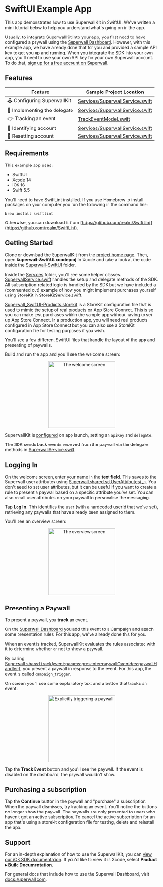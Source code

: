 # SwiftUI Example App

This app demonstrates how to use SuperwallKit in SwiftUI. We've written a mini tutorial below to help you understand what's going on in the app.

Usually, to integrate SuperwallKit into your app, you first need to have configured a paywall using the [Superwall Dashboard](https://superwall.com/dashboard). However, with this example app, we have already done that for you and provided a sample API key to get you up and running. When you integrate the SDK into your own app, you'll need to use your own API key for your own Superwall account. To do that, [sign up for a free account on Superwall](https://superwall.com/sign-up).

## Features

Feature | Sample Project Location
--- | ---
🕹 Configuring SuperwallKit | [Services/SuperwallService.swift](Superwall-SwiftUI/Services/SuperwallService.swift#L31)
👥 Implementing the delegate | [Services/SuperwallService.swift](Superwall-SwiftUI/Services/SuperwallService.swift#L67)
👉 Tracking an event | [TrackEventModel.swift](Superwall-SwiftUI/TrackEventModel.swift#L15)
👥 Identifying account | [Services/SuperwallService.swift](Superwall-SwiftUI/Services/SuperwallService.swift#L31)
👥 Resetting account | [Services/SuperwallService.swift](Superwall-SwiftUI/Services/SuperwallService.swift#L54)

## Requirements

This example app uses:

- SwiftUI
- Xcode 14
- iOS 16
- Swift 5.5

You'll need to have SwiftLint installed. If you use Homebrew to install packages on your computer you run the following in the command line:

`brew install swiftlint`

Otherwise, you can download it from [https://github.com/realm/SwiftLint](https://github.com/realm/SwiftLint).

## Getting Started

Clone or download the SuperwallKit from the [project home page](https://github.com/superwall-me/Superwall-iOS). Then, open **Superwall-SwiftUI.xcodeproj** in Xcode and take a look at the code inside the [Superwall-SwiftUI](Superwall-SwiftUI) folder.

Inside the [Services](Superwall-SwiftUI/Services) folder, you'll see some helper classes. [SuperwallService.swift](Superwall-SwiftUI/Services/SuperwallService.swift) handles the setup and delegate methods of the SDK. All subscription-related logic is handled by the SDK but we have included a (commented out) example of how you might implement purchases yourself using StoreKit in [StoreKitService.swift](Superwall-SwiftUI/Services/StoreKitService.swift).

[Superwall_SwiftUI-Products.storekit](Superwall-SwiftUI/Superwall_SwiftUI-Products.storekit) is a StoreKit configuration file that is used to mimic the setup of real products on App Store Connect. This is so you can make test purchases within the sample app without having to set up App Store Connect. In a production app, you will need real products configured in App Store Connect but you can also use a StoreKit configuration file for testing purposes if you wish.

You'll see a few different SwiftUI files that handle the layout of the app and presenting of paywalls.

Build and run the app and you'll see the welcome screen:

<p align="center">
  <img src="https://i.imgur.com/jKkBBNW.png" alt="The welcome screen" width="220px" />
</p>

SuperwallKit is [configured](Superwall-SwiftUI/Services/SuperwallService.swift#L31) on app launch, setting an `apiKey` and `delegate`.

The SDK sends back events received from the paywall via the delegate methods in [SuperwallService.swift](Superwall-SwiftUI/Services/SuperwallService.swift#L67).

## Logging In

On the welcome screen, enter your name in the **text field**. This saves to the Superwall user attributes using [Superwall.shared.setUserAttributes(_:)](Superwall-SwiftUI/Services/SuperwallService.swift#L62). You don't need to set user attributes, but it can be useful if you want to create a rule to present a paywall based on a specific attribute you've set. You can also recall user attributes on your paywall to personalise the messaging.

Tap **Log In**. This identifies the user (with a hardcoded userId that we've set), retrieving any paywalls that have already been assigned to them.

You'll see an overview screen:

<p align="center">
  <img src="https://i.imgur.com/P3dYPuZ.png" alt="The overview screen" width="220px" />
</p>

## Presenting a Paywall

To present a paywall, you **track** an event. 

On the [Superwall Dashboard](https://superwall.com/dashboard) you add this event to a Campaign and attach some presentation rules. For this app, we've already done this for you.

When an event is tracked, SuperwallKit evaluates the rules associated with it to determine whether or not to show a paywall.

By calling [Superwall.shared.track(event:params:presenter:paywallOverrides:paywallHandler:)](Superwall-SwiftUI/TrackEventModel.swift#L15), you present a paywall in response to the event. For this app, the event is called `campaign_trigger`.

On screen you'll see some explanatory text and a button that tracks an event:

<p align="center">
  <img src="https://user-images.githubusercontent.com/3296904/158836596-10d00960-50b8-4fd0-a36f-dd484a305d22.png" alt="Explicitly triggering a paywall" width="220px" />
</p>

Tap the **Track Event** button and you'll see the paywall. If the event is disabled on the dashboard, the paywall wouldn't show.

## Purchasing a subscription

Tap the **Continue** button in the paywall and "purchase" a subscription. When the paywall dismisses, try tracking an event. You'll notice the buttons no longer show the paywall. The paywalls are only presented to users who haven't got an active subscription. To cancel the active subscription for an app that's using a storekit configuration file for testing, delete and reinstall the app.

## Support

For an in-depth explanation of how to use the SuperwallKit, you can [view our iOS SDK documentation](https://sdk.superwall.me/documentation/superwallkit/). If you'd like to view it in Xcode, select **Product ▸ Build Documentation**.

For general docs that include how to use the Superwall Dashboard, visit [docs.superwall.com](https://docs.superwall.com/docs).
